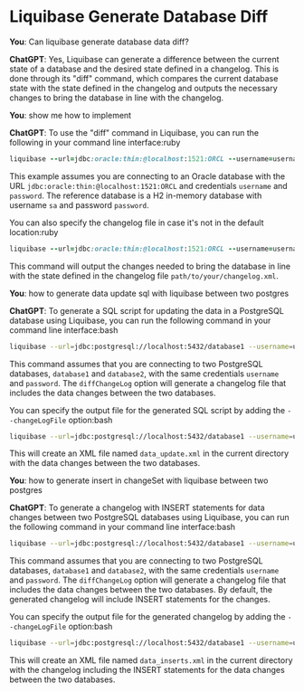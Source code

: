# Liquibase Generate Database Diff
**You**: Can liquibase generate database data diff?

**ChatGPT**: Yes, Liquibase can generate a difference between the current state of a database and the desired state defined in a changelog. This is done through its "diff" command, which compares the current database state with the state defined in the changelog and outputs the necessary changes to bring the database in line with the changelog.

**You**: show me how to implement

**ChatGPT**: To use the "diff" command in Liquibase, you can run the following in your command line interface:ruby
```ruby
liquibase --url=jdbc:oracle:thin:@localhost:1521:ORCL --username=username --password=password --referenceUrl=h2:mem:referenceDB --referenceUsername=sa --referencePassword= diff
```

This example assumes you are connecting to an Oracle database with the URL ```jdbc:oracle:thin:@localhost:1521:ORCL``` and credentials ```username``` and ```password```. The reference database is a H2 in-memory database with username ```sa``` and password ```password```.

You can also specify the changelog file in case it's not in the default location:ruby
```ruby
liquibase --url=jdbc:oracle:thin:@localhost:1521:ORCL --username=username --password=password --referenceUrl=h2:mem:referenceDB --referenceUsername=sa --referencePassword= --changeLogFile=path/to/your/changelog.xml diff
```

This command will output the changes needed to bring the database in line with the state defined in the changelog file ```path/to/your/changelog.xml```.

**You**: how to generate data update sql with liquibase between two postgres

**ChatGPT**: To generate a SQL script for updating the data in a PostgreSQL database using Liquibase, you can run the following command in your command line interface:bash
```bash
liquibase --url=jdbc:postgresql://localhost:5432/database1 --username=username --password=password --referenceUrl=jdbc:postgresql://localhost:5432/database2 --referenceUsername=username --referencePassword=password diffChangeLog
```

This command assumes that you are connecting to two PostgreSQL databases, ```database1``` and ```database2```, with the same credentials ```username``` and ```password```. The ```diffChangeLog``` option will generate a changelog file that includes the data changes between the two databases.

You can specify the output file for the generated SQL script by adding the ```--changeLogFile``` option:bash
```bash
liquibase --url=jdbc:postgresql://localhost:5432/database1 --username=username --password=password --referenceUrl=jdbc:postgresql://localhost:5432/database2 --referenceUsername=username --referencePassword=password --changeLogFile=data_update.xml diffChangeLog
```

This will create an XML file named ```data_update.xml``` in the current directory with the data changes between the two databases.

**You**: how to generate insert in changeSet with liquibase between two postgres

**ChatGPT**: To generate a changelog with INSERT statements for data changes between two PostgreSQL databases using Liquibase, you can run the following command in your command line interface:bash
```bash
liquibase --url=jdbc:postgresql://localhost:5432/database1 --username=username --password=password --referenceUrl=jdbc:postgresql://localhost:5432/database2 --referenceUsername=username --referencePassword=password diffChangeLog
```

This command assumes that you are connecting to two PostgreSQL databases, ```database1``` and ```database2```, with the same credentials ```username``` and ```password```. The ```diffChangeLog``` option will generate a changelog file that includes the data changes between the two databases. By default, the generated changelog will include INSERT statements for the changes.

You can specify the output file for the generated changelog by adding the ```--changeLogFile``` option:bash
```bash
liquibase --url=jdbc:postgresql://localhost:5432/database1 --username=username --password=password --referenceUrl=jdbc:postgresql://localhost:5432/database2 --referenceUsername=username --referencePassword=password --changeLogFile=data_inserts.xml diffChangeLog
```

This will create an XML file named ```data_inserts.xml``` in the current directory with the changelog including the INSERT statements for the data changes between the two databases.

